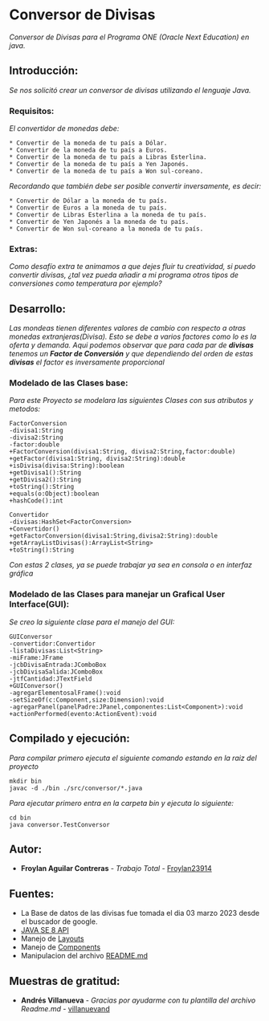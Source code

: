 # Conversor de Divisas
_Conversor de Divisas para el Programa ONE (Oracle Next Education) en java._
## Introducción:
_Se nos solicitó crear un conversor de divisas utilizando el lenguaje Java._
### Requisitos:
_El convertidor de monedas debe:_
```
* Convertir de la moneda de tu país a Dólar.
* Convertir de la moneda de tu país a Euros.
* Convertir de la moneda de tu país a Libras Esterlina.
* Convertir de la moneda de tu país a Yen Japonés.
* Convertir de la moneda de tu país a Won sul-coreano.
```
_Recordando que también debe ser posible convertir inversamente, es decir:_
```
* Convertir de Dólar a la moneda de tu país.
* Convertir de Euros a la moneda de tu país.
* Convertir de Libras Esterlina a la moneda de tu país.
* Convertir de Yen Japonés a la moneda de tu país.
* Convertir de Won sul-coreano a la moneda de tu país.
```
### Extras:
_Como desafío extra te animamos a que dejes fluir tu creatividad, si puedo convertir divisas, ¿tal vez pueda añadir a mi programa otros tipos de conversiones como temperatura por ejemplo?_
## Desarrollo:
_Las mondeas tienen diferentes valores de cambio con respecto a otras monedas extranjeras(Divisa). Esto se debe a varios factores como lo es la oferta y demanda._
_Aqui podemos observar que para cada par de **divisas** tenemos un **Factor de Conversión** y que dependiendo del orden de estas **divisas** el factor es inversamente proporcional_
### Modelado de las Clases base:
_Para este Proyecto se modelara las siguientes Clases con sus atributos y metodos:_
```
FactorConversion
-divisa1:String 
-divisa2:String 
-factor:double
+FactorConversion(divisa1:String, divisa2:String,factor:double)
+getFactor(divisa1:String, divisa2:String):double
+isDivisa(divisa:String):boolean
+getDivisa1():String
+getDivisa2():String
+toString():String
+equals(o:Object):boolean
+hashCode():int

Convertidor
-divisas:HashSet<FactorConversion>
+Convertidor()
+getFactorConversion(divisa1:String,divisa2:String):double
+getArrayListDivisas():ArrayList<String>
+toString():String
```
_Con estas 2 clases, ya se puede trabajar ya sea en consola o en interfaz gráfica_
### Modelado de las Clases para manejar un Grafical User Interface(GUI):
_Se creo la siguiente clase para el manejo del GUI:_
```
GUIConversor
-convertidor:Convertidor
-listaDivisas:List<String>
-miFrame:JFrame
-jcbDivisaEntrada:JComboBox
-jcbDivisaSalida:JComboBox
-jtfCantidad:JTextField
+GUIConversor()
-agregarElementosalFrame():void
-setSizeOf(c:Component,size:Dimension):void
-agregarPanel(panelPadre:JPanel,componentes:List<Component>):void
+actionPerformed(evento:ActionEvent):void
```
## Compilado y ejecución:
_Para compilar primero ejecuta el siguiente comando estando en la raiz del proyecto_
```
mkdir bin
javac -d ./bin ./src/conversor/*.java
```
_Para ejecutar primero entra en la carpeta bin y ejecuta lo siguiente:_
```
cd bin
java conversor.TestConversor
```
## Autor:
* **Froylan Aguilar Contreras** - *Trabajo Total* - [Froylan23914](https://github.com/Froylan23914)
## Fuentes:
* La Base de datos de las divisas fue tomada el dia 03 marzo 2023 desde el buscador de google.
* [JAVA SE 8 API](https://docs.oracle.com/javase/8/docs/api/index.html)
* Manejo de [Layouts](https://docs.oracle.com/javase/tutorial/uiswing/layout/index.html)
* Manejo de [Components](https://docs.oracle.com/javase/tutorial/uiswing/components/index.html)
* Manipulacion del archivo [README.md](https://gist.github.com/Villanuevand/6386899f70346d4580c723232524d35a)
## Muestras de gratitud:
* **Andrés Villanueva** - *Gracias por ayudarme con tu plantilla del archivo Readme.md* - [villanuevand](https://github.com/villanuevand)
